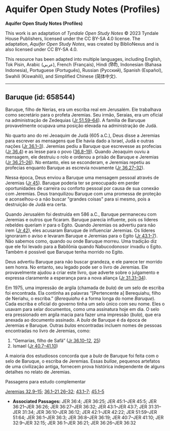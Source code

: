 # Aquifer Open Study Notes (Profiles)

**Aquifer Open Study Notes (Profiles)**

This work is an adaptation of *Tyndale Open Study Notes* © 2023 Tyndale House Publishers, licensed under the CC BY\-SA 4\.0 license. The adaptation, *Aquifer Open Study Notes*, was created by BiblioNexus and is also licensed under CC BY\-SA 4\.0\.

This resource has been adapted into multiple languages, including English, Tok Pisin, Arabic (عربي), French (Français), Hindi (हिंदी), Indonesian (Bahasa Indonesia), Portuguese (Português), Russian (Русский), Spanish (Español), Swahili (Kiswahili), and Simplified Chinese (简体中文).



--------------------------------

## Baruque (id: 658544)

Baruque, filho de Nerias, era um escriba real em Jerusalém. Ele trabalhava como secretário para o profeta Jeremias. Seu irmão, Seraias, era um oficial na administração de Zedequias ([Jr 51\.59–64](https://ref.ly/Jer51:59-Jer51:64)). A família de Baruque provavelmente ocupava uma posição elevada na administração de Judá.

No quarto ano do rei Jeoaquim de Judá (605 a.C.), Deus disse a Jeremias para escrever as mensagens que Ele havia dado a Israel, Judá e outras nações ([Jr 36\.1–3](https://ref.ly/Jer36:1-Jer36:3)). Jeremias pediu a Baruque que escrevesse as profecias ([Jr 36\.4](https://ref.ly/Jer36:4)) e as lesse para o povo ([36\.8–19](https://ref.ly/Jer36:8-Jer36:19)). Quando Jeoaquim ouviu a mensagem, ele destruiu o rolo e ordenou a prisão de Baruque e Jeremias ([Jr 36\.21–26](https://ref.ly/Jer36:21-Jer36:26)). No entanto, eles se esconderam, e Jeremias repetiu as profecias enquanto Baruque as escrevia novamente ([Jr 36\.27–32](https://ref.ly/Jer36:27-Jer36:32)).

Nessa época, Deus enviou a Baruque uma mensagem pessoal através de Jeremias ([Jr 45](https://ref.ly/Jer45:1-Jer45:5)). Baruque poderia ter se preocupado em perder oportunidades de carreira ou conforto pessoal por causa de sua conexão com Jeremias. Deus tranquilizou Baruque com uma promessa de proteção e aconselhou\-o a não buscar "grandes coisas" para si mesmo, pois a destruição de Judá era certa.

Quando Jerusalém foi destruída em 586 a.C., Baruque permaneceu com Jeremias e outros que ficaram. Baruque parecia influente, pois os líderes rebeldes queriam ir para o Egito. Quando Jeremias os advertiu para não irem ([Jr 42](https://ref.ly/Jer42:1-Jer42:22)), eles acusaram Baruque de influenciar Jeremias. Os líderes ignoraram o aviso e levaram Baruque e Jeremias para o Egito ([Jr 43\.1–7](https://ref.ly/Jer43:1-Jer43:7)). Não sabemos como, quando ou onde Baruque morreu. Uma tradição diz que ele foi levado para a Babilônia quando Nabucodonosor invadiu o Egito. Também é possível que Baruque tenha morrido no Egito.

Deus advertiu Baruque para não buscar grandeza, e ele parece ter morrido sem honra. No entanto, seu legado pode ser o livro de Jeremias. Ele provavelmente ajudou a criar este livro, que adverte sobre o julgamento e expressa claramente a esperança para a nova aliança ([Jr 31\.31–34](https://ref.ly/Jer31:31-Jer31:34)).

Em 1975, uma impressão de argila (chamada de *bula*) de um selo de escriba foi encontrada. Ela continha as palavras “\[Pertencente a] Berequiahu, filho de Neriahu, o escriba.” (*Berequiahu* é a forma longa do nome *Baruque*). Cada escriba e oficial do governo tinha um selo único com seu nome. Eles o usavam para selar documentos, como uma assinatura hoje em dia. O selo era pressionado em argila macia para fazer uma impressão (*bula*), que era anexada ao documento assinado. A *bula* de Baruque é da época de Jeremias e Baruque. Outras *bulas* encontradas incluem nomes de pessoas encontradas no livro de Jeremias, como:

1. “Gemarias, filho de Safã” ([Jr 36\.10–12](https://ref.ly/Jer36:10-Jer36:12), [25](https://ref.ly/Jer36:25))
2. Ismael ([Jr 40\.7–41\.10](https://ref.ly/Jer40:7-Jer41:10))

A maioria dos estudiosos concorda que a *bula* de Baruque foi feita com o selo de Baruque, o escriba de Jeremias. Essas *bullae*, pequenos artefatos de uma civilização antiga, fornecem prova histórica independente de alguns detalhes no relato de Jeremias.

Passagens para estudo complementar

[Jeremias 32\.9–15](https://ref.ly/Jer32:9-Jer32:15); [36\.1–21](https://ref.ly/Jer36:1-Jer36:21),[26–32](https://ref.ly/Jer36:26-Jer36:32); [43\.1–7](https://ref.ly/Jer43:1-Jer43:7); [45\.1–5](https://ref.ly/Jer45:1-Jer45:5)

* **Associated Passages:** JER 36:4; JER 36:25; JER 45:1–JER 45:5; JER 36:21–JER 36:26; JER 36:27–JER 36:32; JER 43:1–JER 43:7; JER 31:31–JER 31:34; JER 36:10–JER 36:12; JER 42:1–JER 42:22; JER 51:59–JER 51:64; JER 36:1–JER 36:3; JER 36:8–JER 36:19; JER 40:7–JER 41:10; JER 32:9–JER 32:15; JER 36:1–JER 36:21; JER 36:26–JER 36:32

